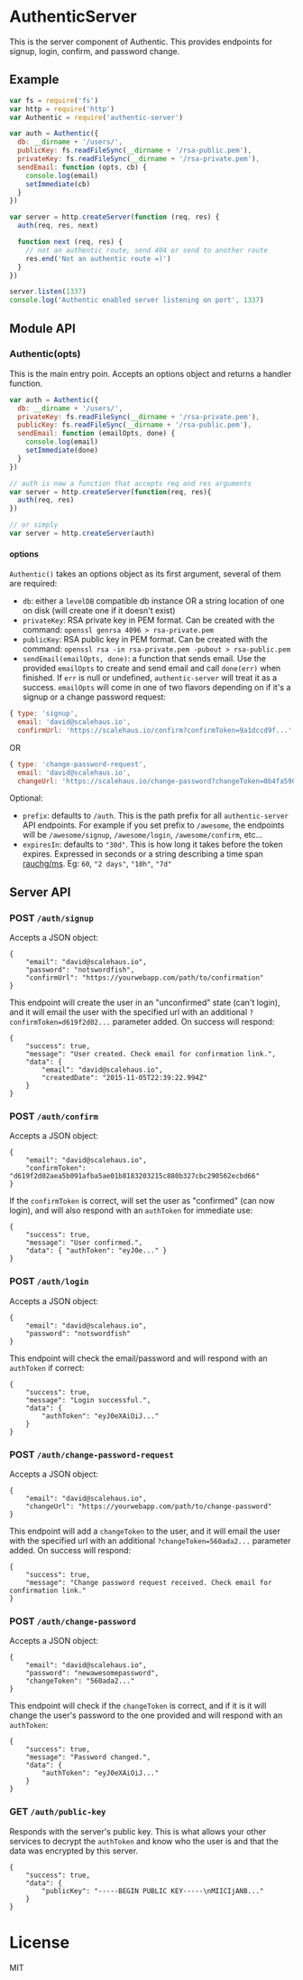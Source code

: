 # AuthenticServer #

This is the server component of Authentic. This provides endpoints for signup, login, confirm, and password change.

## Example ##

```js
var fs = require('fs')
var http = require('http')
var Authentic = require('authentic-server')

var auth = Authentic({
  db: __dirname + '/users/',
  publicKey: fs.readFileSync(__dirname + '/rsa-public.pem'),
  privateKey: fs.readFileSync(__dirname + '/rsa-private.pem'),
  sendEmail: function (opts, cb) {
    console.log(email)
    setImmediate(cb)
  }
})

var server = http.createServer(function (req, res) {
  auth(req, res, next)

  function next (req, res) {
    // not an authentic route, send 404 or send to another route
    res.end('Not an authentic route =)')
  }
})

server.listen(1337)
console.log('Authentic enabled server listening on port', 1337)

```

## Module API ##

### Authentic(opts) ###

This is the main entry poin. Accepts an options object and returns a handler function.

```js
var auth = Authentic({
  db: __dirname + '/users/',
  privateKey: fs.readFileSync(__dirname + '/rsa-private.pem'),
  publicKey: fs.readFileSync(__dirname + '/rsa-public.pem'),
  sendEmail: function (emailOpts, done) {
    console.log(email)
    setImmediate(done)
  }
})

// auth is now a function that accepts req and res arguments
var server = http.createServer(function(req, res){
  auth(req, res)
})

// or simply
var server = http.createServer(auth)
```

#### options ####

`Authentic()` takes an options object as its first argument, several of them are required:

* `db`: either a `levelDB` compatible db instance OR a string location of one on disk (will create one if it doesn't exist)
* `privateKey`: RSA private key in PEM format. Can be created with the command: `openssl genrsa 4096 > rsa-private.pem`
* `publicKey`: RSA public key in PEM format. Can be created with the command: `openssl rsa -in rsa-private.pem -pubout > rsa-public.pem`
* `sendEmail(emailOpts, done)`: a function that sends email. Use the provided `emailOpts` to create and send  email and call `done(err)` when finished. If `err` is null or undefined, `authentic-server` will treat it as a success. `emailOpts` will come in one of two flavors depending on if it's a signup or a change password request:

```js
{ type: 'signup',
  email: 'david@scalehaus.io',
  confirmUrl: 'https://scalehaus.io/confirm?confirmToken=9a1dccd9f...' }
```

OR

```js
{ type: 'change-password-request',
  email: 'david@scalehaus.io',
  changeUrl: 'https://scalehaus.io/change-password?changeToken=0b4fa5904752b...' }
```

Optional:

* `prefix`: defaults to `/auth`. This is the path prefix for all `authentic-server` API endpoints. For example if you set prefix to `/awesome`, the endpoints will be `/awesome/signup`, `/awesome/login`, `/awesome/confirm`, etc...
* `expiresIn`: defaults to `"30d"`. This is how long it takes before the token expires. Expressed in seconds or a string describing a time span [rauchg/ms](https://github.com/rauchg/ms.js). Eg: `60`, `"2 days"`, `"10h"`, `"7d"`

## Server API ##

### POST `/auth/signup`

Accepts a JSON object:

```
{
    "email": "david@scalehaus.io",
    "password": "notswordfish",
    "confirmUrl": "https://yourwebapp.com/path/to/confirmation"
}
```

This endpoint will create the user in an "unconfirmed" state (can't login), and it will email the user with the specified url with an additional `?confirmToken=d619f2d02...` parameter added. On success will respond:

```
{
    "success": true,
    "message": "User created. Check email for confirmation link.",
    "data": {
        "email": "david@scalehaus.io",
        "createdDate": "2015-11-05T22:39:22.994Z"
    }
}
```

### POST `/auth/confirm`

Accepts a JSON object:

```
{
    "email": "david@scalehaus.io",
    "confirmToken": "d619f2d02aea5b091afba5ae01b8183203215c880b327cbc290562ecbd66"
}
```

If the `confirmToken` is correct, will set the user as "confirmed" (can now login), and will also respond with an `authToken` for immediate use:

```
{
    "success": true,
    "message": "User confirmed.",
    "data": { "authToken": "eyJ0e..." }
}
```

### POST `/auth/login`

Accepts a JSON object:

```
{
    "email": "david@scalehaus.io",
    "password": "notswordfish"
}
```

This endpoint will check the email/password and will respond with an `authToken` if correct:

```
{
    "success": true,
    "message": "Login successful.",
    "data": {
        "authToken": "eyJ0eXAiOiJ..."
    }
}
```

### POST `/auth/change-password-request`

Accepts a JSON object:

```
{
    "email": "david@scalehaus.io",
    "changeUrl": "https://yourwebapp.com/path/to/change-password"
}
```

This endpoint will add a `changeToken` to the user, and it will email the user with the specified url with an additional `?changeToken=560ada2...` parameter added. On success will respond:

```
{
    "success": true,
    "message": "Change password request received. Check email for confirmation link."
}
```

### POST `/auth/change-password`

Accepts a JSON object:

```
{
    "email": "david@scalehaus.io",
    "password": "newawesomepassword",
    "changeToken": "560ada2..."
}
```
This endpoint will check if the `changeToken` is correct, and if it is it will change the user's password to the one provided and will respond with an `authToken`:

```
{
    "success": true,
    "message": "Password changed.",
    "data": {
        "authToken": "eyJ0eXAiOiJ..."
    }
}
```

### GET `/auth/public-key`

Responds with the server's public key. This is what allows your other services to decrypt the `authToken` and know who the user is and that the data was encrypted by this server.

```
{
    "success": true,
    "data": {
        "publicKey": "-----BEGIN PUBLIC KEY-----\nMIICIjANB..."
    }
}
```

# License #

MIT
